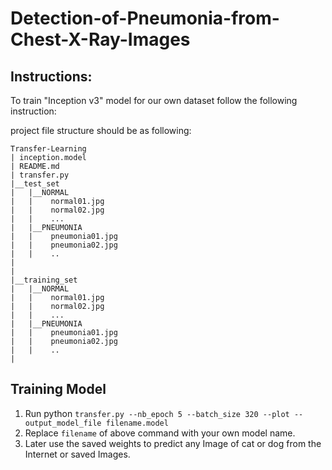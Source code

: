 # Detection-of-Pneumonia-from-Chest-X-Ray-Images

## Instructions:

To train "Inception v3" model for our own dataset follow the following instruction:

project file structure should be as following:

```
Transfer-Learning
| inception.model 
| README.md
| transfer.py
|__test_set
|   |__NORMAL
|   |    normal01.jpg
|   |    normal02.jpg
|   |    ...
|   |__PNEUMONIA
|   |    pneumonia01.jpg
|   |    pneumonia02.jpg
|   |    ..
|
|
|__training_set
|   |__NORMAL
|   |    normal01.jpg
|   |    normal02.jpg
|   |    ...
|   |__PNEUMONIA
|   |    pneumonia01.jpg
|   |    pneumonia02.jpg
|   |    ..
|
```

## Training Model

1. Run python `transfer.py --nb_epoch 5 --batch_size 320 --plot --output_model_file filename.model`
2. Replace `filename` of above command with your own model name.
3. Later use the saved weights to predict any Image of cat or dog from the Internet or saved Images.
